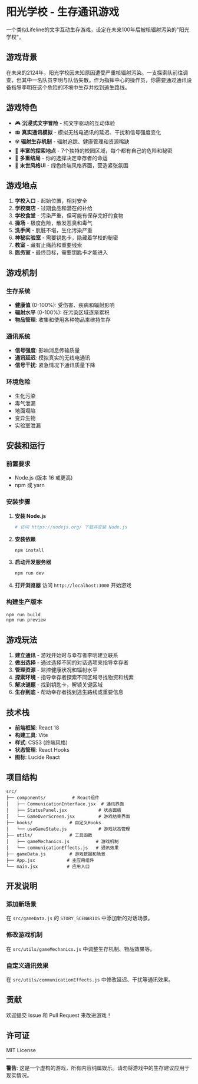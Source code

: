 # 阳光学校 - 生存通讯游戏

一个类似Lifeline的文字互动生存游戏，设定在未来100年后被核辐射污染的"阳光学校"。

## 游戏背景

在未来的2124年，阳光学校因未知原因遭受严重核辐射污染。一支探索队前往调查，但其中一名队员李明与队伍失散。作为指挥中心的操作员，你需要通过通讯设备指导李明在这个危险的环境中生存并找到逃生路线。

## 游戏特色

- 🎮 **沉浸式文字冒险** - 纯文字驱动的互动体验
- 📻 **真实通讯模拟** - 模拟无线电通讯的延迟、干扰和信号强度变化
- ☢️ **辐射生存机制** - 辐射追踪、健康管理和资源稀缺
- 🏫 **丰富的探索地点** - 7个独特的校园区域，每个都有自己的危险和秘密
- 🎯 **多重结局** - 你的选择决定幸存者的命运
- 🎨 **末世风格UI** - 绿色终端风格界面，营造紧张氛围

## 游戏地点

1. **学校入口** - 起始位置，相对安全
2. **学校商店** - 过期食品和潜在的补给
3. **学校食堂** - 污染严重，但可能有保存完好的食物
4. **操场** - 极度危险，散发恶臭和毒气
5. **洗手间** - 肮脏不堪，生化污染严重
6. **神秘实验室** - 需要钥匙卡，隐藏着学校的秘密
7. **教室** - 藏有止痛药和重要线索
8. **医务室** - 最终目标，需要钥匙卡才能进入

## 游戏机制

### 生存系统
- **健康值** (0-100%): 受伤害、疾病和辐射影响
- **辐射水平** (0-100%): 在污染区域逐渐累积
- **物品管理**: 收集和使用各种物品来维持生存

### 通讯系统
- **信号强度**: 影响消息传输质量
- **通讯延迟**: 模拟真实的无线电通讯
- **信号干扰**: 紧急情况下通讯质量下降

### 环境危险
- 生化污染
- 毒气泄漏
- 地面塌陷
- 变异生物
- 实验室泄漏

## 安装和运行

### 前置要求
- Node.js (版本 16 或更高)
- npm 或 yarn

### 安装步骤

1. **安装 Node.js**
   ```bash
   # 访问 https://nodejs.org/ 下载并安装 Node.js
   ```

2. **安装依赖**
   ```bash
   npm install
   ```

3. **启动开发服务器**
   ```bash
   npm run dev
   ```

4. **打开浏览器**
   访问 `http://localhost:3000` 开始游戏

### 构建生产版本
```bash
npm run build
npm run preview
```

## 游戏玩法

1. **建立通讯** - 游戏开始时与幸存者李明建立联系
2. **做出选择** - 通过选择不同的对话选项来指导幸存者
3. **管理资源** - 监控健康状况和辐射水平
4. **探索环境** - 指导幸存者探索不同区域寻找物资和线索
5. **解决谜题** - 找到钥匙卡，解锁关键区域
6. **生存到底** - 帮助幸存者找到逃生路线或重要信息

## 技术栈

- **前端框架**: React 18
- **构建工具**: Vite
- **样式**: CSS3 (终端风格)
- **状态管理**: React Hooks
- **图标**: Lucide React

## 项目结构

```
src/
├── components/          # React组件
│   ├── CommunicationInterface.jsx  # 通讯界面
│   ├── StatusPanel.jsx            # 状态面板
│   └── GameOverScreen.jsx         # 游戏结束界面
├── hooks/              # 自定义Hooks
│   └── useGameState.js            # 游戏状态管理
├── utils/              # 工具函数
│   ├── gameMechanics.js          # 游戏机制
│   └── communicationEffects.js   # 通讯效果
├── gameData.js         # 游戏数据和场景
├── App.jsx            # 主应用组件
└── main.jsx           # 应用入口
```

## 开发说明

### 添加新场景
在 `src/gameData.js` 的 `STORY_SCENARIOS` 中添加新的对话场景。

### 修改游戏机制
在 `src/utils/gameMechanics.js` 中调整生存机制、物品效果等。

### 自定义通讯效果
在 `src/utils/communicationEffects.js` 中修改延迟、干扰等通讯效果。

## 贡献

欢迎提交 Issue 和 Pull Request 来改进游戏！

## 许可证

MIT License

---

**警告**: 这是一个虚构的游戏，所有内容纯属娱乐。请勿将游戏中的生存建议应用于现实情况。
